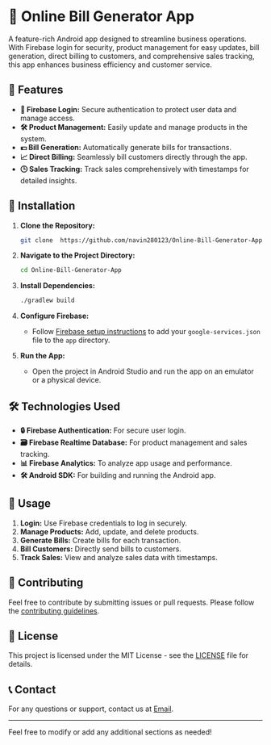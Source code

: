 

# 📱 Online Bill Generator App

A feature-rich Android app designed to streamline business operations. With Firebase login for security, product management for easy updates, bill generation, direct billing to customers, and comprehensive sales tracking, this app enhances business efficiency and customer service. 

## 🚀 Features

- **🔐 Firebase Login:** Secure authentication to protect user data and manage access.
- **🛠️ Product Management:** Easily update and manage products in the system.
- **💵 Bill Generation:** Automatically generate bills for transactions.
- **📈 Direct Billing:** Seamlessly bill customers directly through the app.
- **🕒 Sales Tracking:** Track sales comprehensively with timestamps for detailed insights.

## 📂 Installation

1. **Clone the Repository:**
   ```bash
   git clone  https://github.com/navin280123/Online-Bill-Generator-App.git
   ```

2. **Navigate to the Project Directory:**
   ```bash
   cd Online-Bill-Generator-App
   ```

3. **Install Dependencies:**
   ```bash
   ./gradlew build
   ```

4. **Configure Firebase:**
   - Follow [Firebase setup instructions](https://firebase.google.com/docs/android/setup) to add your `google-services.json` file to the `app` directory.

5. **Run the App:**
   - Open the project in Android Studio and run the app on an emulator or a physical device.

## 🛠️ Technologies Used

- **🔒 Firebase Authentication:** For secure user login.
- **🗃️ Firebase Realtime Database:** For product management and sales tracking.
- **📊 Firebase Analytics:** To analyze app usage and performance.
- **🛠️ Android SDK:** For building and running the Android app.

## 📝 Usage

1. **Login:** Use Firebase credentials to log in securely.
2. **Manage Products:** Add, update, and delete products.
3. **Generate Bills:** Create bills for each transaction.
4. **Bill Customers:** Directly send bills to customers.
5. **Track Sales:** View and analyze sales data with timestamps.

## 🤝 Contributing

Feel free to contribute by submitting issues or pull requests. Please follow the [contributing guidelines](CONTRIBUTING.md).

## 📜 License

This project is licensed under the MIT License - see the [LICENSE](LICENSE) file for details.

## 📞 Contact

For any questions or support, contact us at [Email](mailto:kumarnavinverma7@gmail.com).

---

Feel free to modify or add any additional sections as needed!
